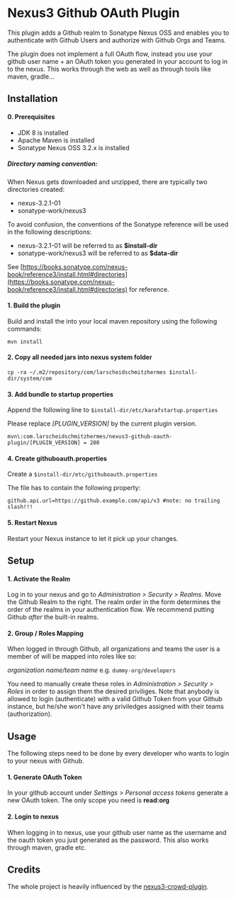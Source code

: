 # Nexus3 Github OAuth Plugin
This plugin adds a Github realm to Sonatype Nexus OSS and enables you to authenticate with Github Users and authorize with Github Orgs and Teams.

The plugin does not implement a full OAuth flow, instead you use your github user name + an OAuth token you generated in your account to log in to the nexus. 
This works through the web as well as through tools like maven, gradle...

## Installation

#### 0. Prerequisites
* JDK 8 is installed
* Apache Maven is installed
* Sonatype Nexus OSS 3.2.x is installed 

##### Directory naming convention:
When Nexus gets downloaded and unzipped, there are typically two directories created:
* nexus-3.2.1-01
* sonatype-work/nexus3

To avoid confusion, the conventions of the Sonatype reference will be used in the following descriptions:
* nexus-3.2.1-01 will be referred to as **$install-dir**
* sonatype-work/nexus3 will be referred to as **$data-dir**

See [https://books.sonatype.com/nexus-book/reference3/install.html#directories](https://books.sonatype.com/nexus-book/reference3/install.html#directories) for reference.

#### 1. Build the plugin
Build and install the into your local maven repository using the following commands:

```
mvn install
```

#### 2. Copy all needed jars into nexus system folder
```
cp -ra ~/.m2/repository/com/larscheidschmitzhermes $install-dir/system/com
```

#### 3. Add bundle to startup properties
Append the following line to `$install-dir/etc/karafstartup.properties` 

Please replace _[PLUGIN_VERSION]_ by the current plugin version.
```
mvn\:com.larscheidschmitzhermes/nexus3-github-oauth-plugin/[PLUGIN_VERSION] = 200
```

#### 4. Create githuboauth.properties
Create a `$install-dir/etc/githuboauth.properties`

The file has to contain the following property:

```properties
github.api.url=https://github.example.com/api/v3 #note: no trailing slash!!!
```

#### 5. Restart Nexus
Restart your Nexus instance to let it pick up your changes.

## Setup

#### 1. Activate the Realm
Log in to your nexus and go to _Administration > Security > Realms_. Move the Github Realm to the right. The realm order in the form determines the order of the realms in your authentication flow. We recommend putting Github _after_ the built-in realms.

#### 2. Group / Roles Mapping
When logged in through Github, all organizations and teams the user is a member of will be mapped into roles like so:

_organization name/team name_ e.g. `dummy-org/developers`

You need to manually create these roles in _Administration > Security > Roles_ in order to assign them the desired priviliges. Note that anybody is allowed to login (authenticate) with a valid Github Token from your Github instance, but he/she won't have any priviledges assigned with their teams (authorization).

## Usage

The following steps need to be done by every developer who wants to login to your nexus with Github.
#### 1. Generate OAuth Token
 
In your github account under _Settings > Personal access tokens_ generate a new OAuth token. The only scope you need is **read:org** 

#### 2. Login to nexus

When logging in to nexus, use your github user name as the username and the oauth token you just generated as the password.
This also works through maven, gradle etc.

## Credits

The whole project is heavily influenced by the [nexus3-crowd-plugin](https://github.com/pingunaut/nexus3-crowd-plugin).
